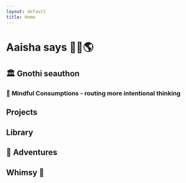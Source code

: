 ```yaml
---
layout: default
title: Home
---
```



# **Aaisha says 👋🏽🌎**


## 🏛️ **Gnothi seauthon** 

### 💭 **Mindful Consumptions** - routing more intentional thinking 


## **Projects**


## **Library**


## 🌋 **Adventures** 


## **Whimsy** 🫧
